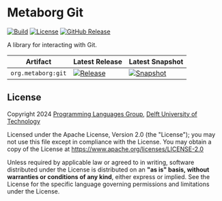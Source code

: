 # Metaborg Git
[![Build][github-badge:build]][github:build]
[![License][license-badge]][license]
[![GitHub Release][github-badge:release]][github:release]

A library for interacting with Git.



| Artifact | Latest Release | Latest Snapshot |
|----------|----------------|-----------------|
| `org.metaborg:git` | [![Release][mvn-rel-badge:org.metaborg:git]][mvn:org.metaborg:git] | [![Snapshot][mvn-snap-badge:org.metaborg:git]][mvn:org.metaborg:git] |


## License
Copyright 2024 [Programming Languages Group](https://pl.ewi.tudelft.nl/), [Delft University of Technology](https://www.tudelft.nl/)

Licensed under the Apache License, Version 2.0 (the "License"); you may not use this file except in compliance with the License. You may obtain a copy of the License at <https://www.apache.org/licenses/LICENSE-2.0>

Unless required by applicable law or agreed to in writing, software distributed under the License is distributed on an **"as is" basis, without warranties or conditions of any kind**, either express or implied. See the License for the specific language governing permissions and limitations under the License.

[github-badge:build]: https://img.shields.io/github/actions/workflow/status/metaborg/metaborg-git/build.yaml
[github:build]: https://github.com/metaborg/metaborg-git/actions
[license-badge]: https://img.shields.io/github/license/metaborg/metaborg-git
[license]: https://github.com/metaborg/metaborg-git/blob/main/LICENSE.md
[github-badge:release]: https://img.shields.io/github/v/release/metaborg/metaborg-git?display_name=release
[github:release]: https://github.com/metaborg/metaborg-git/releases

[mvn:org.metaborg:git]: https://artifacts.metaborg.org/#nexus-search;gav~org.metaborg~git~~~
[mvn-rel-badge:org.metaborg:git]: https://img.shields.io/nexus/r/org.metaborg/git?server=https%3A%2F%2Fartifacts.metaborg.org&label=%20
[mvn-snap-badge:org.metaborg:git]: https://img.shields.io/nexus/s/org.metaborg/git?server=https%3A%2F%2Fartifacts.metaborg.org&label=%20
